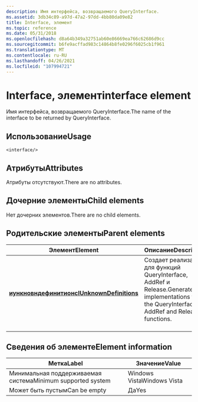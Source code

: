 ```yaml
---
description: Имя интерфейса, возвращаемого QueryInterface.
ms.assetid: 3db34c89-a97d-47a2-97dd-4bb80da09e82
title: Interface, элемент
ms.topic: reference
ms.date: 05/31/2018
ms.openlocfilehash: d8a64b349a32751ab60e86669ea766c62686d9cc
ms.sourcegitcommit: b6fe9acffad983c14864b8fe0296f6025cb1f961
ms.translationtype: MT
ms.contentlocale: ru-RU
ms.lasthandoff: 04/26/2021
ms.locfileid: "107994721"
---
```

# <a name="interface-element"></a><span data-ttu-id="87fe7-103">Interface, элемент</span><span class="sxs-lookup"><span data-stu-id="87fe7-103">interface element</span></span>

<span data-ttu-id="87fe7-104">Имя интерфейса, возвращаемого QueryInterface.</span><span class="sxs-lookup"><span data-stu-id="87fe7-104">The name of the interface to be returned by QueryInterface.</span></span>

## <a name="usage"></a><span data-ttu-id="87fe7-105">Использование</span><span class="sxs-lookup"><span data-stu-id="87fe7-105">Usage</span></span>

``` syntax
<interface/>
```

## <a name="attributes"></a><span data-ttu-id="87fe7-106">Атрибуты</span><span class="sxs-lookup"><span data-stu-id="87fe7-106">Attributes</span></span>

<span data-ttu-id="87fe7-107">Атрибуты отсутствуют.</span><span class="sxs-lookup"><span data-stu-id="87fe7-107">There are no attributes.</span></span>

## <a name="child-elements"></a><span data-ttu-id="87fe7-108">Дочерние элементы</span><span class="sxs-lookup"><span data-stu-id="87fe7-108">Child elements</span></span>

<span data-ttu-id="87fe7-109">Нет дочерних элементов.</span><span class="sxs-lookup"><span data-stu-id="87fe7-109">There are no child elements.</span></span>

## <a name="parent-elements"></a><span data-ttu-id="87fe7-110">Родительские элементы</span><span class="sxs-lookup"><span data-stu-id="87fe7-110">Parent elements</span></span>



| <span data-ttu-id="87fe7-111">Элемент</span><span class="sxs-lookup"><span data-stu-id="87fe7-111">Element</span></span>                                                       | <span data-ttu-id="87fe7-112">Описание</span><span class="sxs-lookup"><span data-stu-id="87fe7-112">Description</span></span>                                                                                            |
|---------------------------------------------------------------|--------------------------------------------------------------------------------------------------------|
| [<span data-ttu-id="87fe7-113">**иункновндефинитионс**</span><span class="sxs-lookup"><span data-stu-id="87fe7-113">**IUnknownDefinitions**</span></span>](iunknowndefinitions.md)<br/> | <span data-ttu-id="87fe7-114">Создает реализации для функций QueryInterface, AddRef и Release.</span><span class="sxs-lookup"><span data-stu-id="87fe7-114">Generates implementations for the QueryInterface, AddRef and Release functions.</span></span><br/> <br/> |



## <a name="element-information"></a><span data-ttu-id="87fe7-115">Сведения об элементе</span><span class="sxs-lookup"><span data-stu-id="87fe7-115">Element information</span></span>



| <span data-ttu-id="87fe7-116">Метка</span><span class="sxs-lookup"><span data-stu-id="87fe7-116">Label</span></span> | <span data-ttu-id="87fe7-117">Значение</span><span class="sxs-lookup"><span data-stu-id="87fe7-117">Value</span></span> |
|-------------------------------------|---------------|
| <span data-ttu-id="87fe7-118">Минимальная поддерживаемая система</span><span class="sxs-lookup"><span data-stu-id="87fe7-118">Minimum supported system</span></span><br/> | <span data-ttu-id="87fe7-119">Windows Vista</span><span class="sxs-lookup"><span data-stu-id="87fe7-119">Windows Vista</span></span> |
| <span data-ttu-id="87fe7-120">Может быть пустым</span><span class="sxs-lookup"><span data-stu-id="87fe7-120">Can be empty</span></span>                        | <span data-ttu-id="87fe7-121">Да</span><span class="sxs-lookup"><span data-stu-id="87fe7-121">Yes</span></span>           |



 

 




